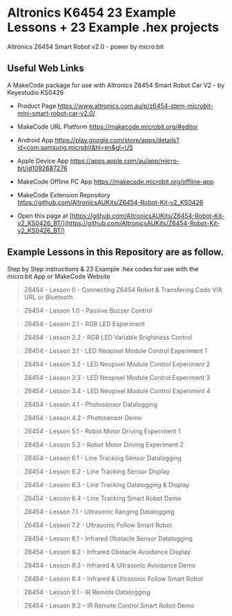 # Altronics K6454 23 Example Lessons + 23 Example .hex projects
Altronics Z6454 Smart Robot v2.0 - power by micro:bit

## Useful Web Links
A MakeCode package for use with Altronics Z6454 Smart Robot Car V2 - by Keyestudio KS0426

* Product Page https://www.altronics.com.au/p/z6454-stem-microbit-mini-smart-robot-car-v2.0/

* MakeCode URL Platform https://makecode.microbit.org/#editor

* Android App https://play.google.com/store/apps/details?id=com.samsung.microbit&hl=en&gl=US

* Apple Device App https://apps.apple.com/au/app/micro-bit/id1092687276

* MakeCode Offline PC App https://makecode.microbit.org/offline-app

* MakeCode Extension Repository https://github.com/AltronicsAUKits/Z6454-Robot-Kit-v2_KS0426

* Open this page at [https://github.com/AltronicsAUKits/Z6454-Robot-Kit-v2_KS0426_BT/](https://github.com/AltronicsAUKits/Z6454-Robot-Kit-v2_KS0426_BT/)

## Example Lessons in this Repository are as follow.
Step by Step instructions & 23 Example .hex codes for use with the micro:bit App or MakeCode Website

> Z6454 - Lesson 0 - Connecting Z6454 Robot & Transfering Code VIA URL or Bluetooth

> Z6454 - Lesson 1.0 - Passive Buzzer Control	

> Z6454 - Lesson 2.1 - RGB LED Experiment

> Z6454 - Lesson 2.2 - RGB LED Variable Brightness Control

> Z6454 - Lesson 3.1 - LED Neopixel Module Control Experiment 1	

> Z6454 - Lesson 3.2 - LED Neopixel Module Control Experiment 2	

> Z6454 - Lesson 3.3 - LED Neopixel Module Control Experiment 3	

> Z6454 - Lesson 3.4 - LED Neopixel Module Control Experiment 4	

> Z6454 - Lesson 4.1 - Photosensor Datalogging	

> Z6454 - Lesson 4.2 - Photosensor Demo	

> Z6454 - Lesson 5.1 - Robot Motor Driving Experiment 1	

> Z6454 - Lesson 5.2 - Robot Motor Driving Experiment 2 	

> Z6454 - Lesson 6.1 - Line Tracking Sensor Datalogging	

> Z6454 - Lesson 6.2 - Line Tracking Sensor Display	

> Z6454 - Lesson 6.3 - Line Tracking Datalogging & Display	

> Z6454 - Lesson 6.4 - Line Tracking Smart Robot Demo 	

> Z6454 - Lesson 7.1 - Ultrasonic Ranging Datalogging	

> Z6454 - Lesson 7.2 - Ultrasonic Follow Smart Robot	

> Z6454 - Lesson 8.1 - Infrared Obstacle Sensor Datalogging	

> Z6454 - Lesson 8.2 - Infrared Obstacle Avoidance Display	

> Z6454 - Lesson 8.3 - Infrared & Ultrasonic Avoidance Demo	

> Z6454 - Lesson 8.4 - Infrared & Ultrasonic Follow Smart Robot	

> Z6454 - Lesson 9.1 - IR Remote Datalogging	

> Z6454 - Lesson 9.2 – IR Remote Control Smart Robot Demo	
